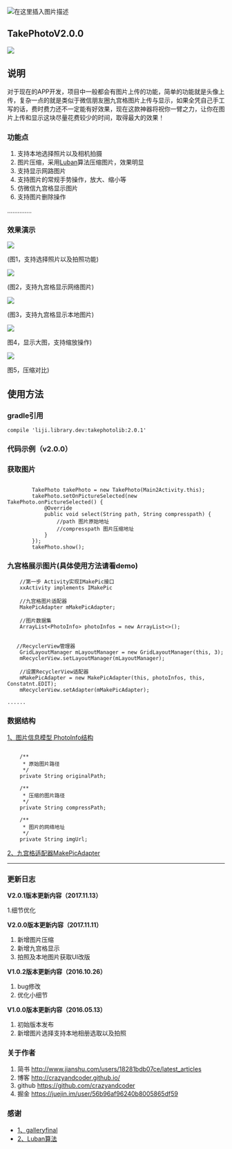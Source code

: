 
![在这里插入图片描述](https://img-blog.csdnimg.cn/20191023090914820.png?x-oss-process=image/watermark,type_ZmFuZ3poZW5naGVpdGk,shadow_10,text_aHR0cHM6Ly9ibG9nLmNzZG4ubmV0L2xqMTg4MjY2,size_16,color_FFFFFF,t_70)

## **TakePhotoV2.0.0**

[![](https://badge.juejin.im/entry/5a06740d51882512a860c893/likes.svg?style=flat-square)](https://juejin.im/post/5a06739ff265da432b4a4bb5)

## **说明**

对于现在的APP开发，项目中一般都会有图片上传的功能，简单的功能就是头像上传，复杂一点的就是类似于微信朋友圈九宫格图片上传与显示，如果全凭自己手工写的话，费时费力还不一定能有好效果，现在这款神器将祝你一臂之力，让你在图片上传和显示这块尽量花费较少的时间，取得最大的效果！

### **功能点**

 1. 支持本地选择照片以及相机拍摄
 2. 图片压缩，采用[Luban](https://github.com/Curzibn/Luban)算法压缩图片，效果明显
 3. 支持显示网路图片
 4. 支持图片的常规手势操作，放大、缩小等
 5. 仿微信九宫格显示图片
 6. 支持图片删除操作

..............



### **效果演示**

![](http://img.blog.csdn.net/20171111112234163?watermark/2/text/aHR0cDovL2Jsb2cuY3Nkbi5uZXQvbGlqaV94Yw==/font/5a6L5L2T/fontsize/400/fill/I0JBQkFCMA==/dissolve/70/gravity/SouthEast)

(图1，支持选择照片以及拍照功能)

![](http://img.blog.csdn.net/20171111112712689?watermark/2/text/aHR0cDovL2Jsb2cuY3Nkbi5uZXQvbGlqaV94Yw==/font/5a6L5L2T/fontsize/400/fill/I0JBQkFCMA==/dissolve/70/gravity/SouthEast)

(图2，支持九宫格显示网络图片)

![](http://img.blog.csdn.net/20171111112823265?watermark/2/text/aHR0cDovL2Jsb2cuY3Nkbi5uZXQvbGlqaV94Yw==/font/5a6L5L2T/fontsize/400/fill/I0JBQkFCMA==/dissolve/70/gravity/SouthEast)

(图3，支持九宫格显示本地图片)


![](http://img.blog.csdn.net/20171111112856356?watermark/2/text/aHR0cDovL2Jsb2cuY3Nkbi5uZXQvbGlqaV94Yw==/font/5a6L5L2T/fontsize/400/fill/I0JBQkFCMA==/dissolve/70/gravity/SouthEast)

图4，显示大图，支持缩放操作)


![](https://user-gold-cdn.xitu.io/2017/11/13/a8246e89268fd6312e4d25be76057267?w=2060&h=208&f=png&s=89533)

图5，压缩对比)


## **使用方法**


### **gradle引用**

```
compile 'liji.library.dev:takephotolib:2.0.1'
```


### **代码示例（v2.0.0）**

### **获取图片**
```
 
        TakePhoto takePhoto = new TakePhoto(Main2Activity.this);
        takePhoto.setOnPictureSelected(new TakePhoto.onPictureSelected() {
            @Override
            public void select(String path, String compresspath) {
                //path 图片原始地址
                //compresspath 图片压缩地址
            }
        });
        takePhoto.show();
```

### **九宫格展示图片(具体使用方法请看demo)**

```
	//第一步 Activity实现IMakePic接口
	xxActivity implements IMakePic

	//九宫格图片适配器
    MakePicAdapter mMakePicAdapter;
    
    //图片数据集
    ArrayList<PhotoInfo> photoInfos = new ArrayList<>();


   //RecyclerView管理器
    GridLayoutManager mLayoutManager = new GridLayoutManager(this, 3);
    mRecyclerView.setLayoutManager(mLayoutManager);
        
    //设置RecyclerView适配器   
	mMakePicAdapter = new MakePicAdapter(this, photoInfos, this, Constatnt.EDIT);
	mRecyclerView.setAdapter(mMakePicAdapter);

......
```

### **数据结构**
[1、图片信息模型 PhotoInfo结构](https://github.com/crazyandcoder/TakePhoto/blob/master/takephotolib/src/main/java/com/liji/takephoto/PhotoInfo.java)

```
  
    /**
     * 原始图片路径
     */
    private String originalPath;
    
    /**
     * 压缩的图片路径
     */
    private String compressPath;
    
    /**
     * 图片的网络地址
     */
    private String imgUrl;
```

[2、九宫格适配器MakePicAdapter](https://github.com/crazyandcoder/TakePhoto/blob/master/takephotolib/src/main/java/com/liji/takephoto/MakePicAdapter.java)

 
 


----------

### **更新日志**

**V2.0.1版本更新内容（2017.11.13）**

 1.细节优化
 
 
**V2.0.0版本更新内容（2017.11.11）**

 1. 新增图片压缩
 2. 新增九宫格显示
 3. 拍照及本地图片获取UI改版

**V1.0.2版本更新内容（2016.10.26）**

 1. bug修改
 2. 优化小细节

**V1.0.0版本更新内容（2016.05.13）**

 1. 初始版本发布
 2. 新增图片选择支持本地相册选取以及拍照

### **关于作者**

 

 1. 简书 http://www.jianshu.com/users/18281bdb07ce/latest_articles
 2. 博客 http://crazyandcoder.github.io/
 3. github https://github.com/crazyandcoder
 4. 掘金 https://juejin.im/user/56b96af96240b8005865df59
 

### **感谢**

 - [1、galleryfinal](https://github.com/pengjianbo/GalleryFinal)
 - [2、Luban算法](https://github.com/Curzibn/Luban)
